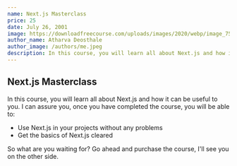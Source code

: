 ```yaml
---
name: Next.js Masterclass
price: 25
date: July 26, 2001
image: https://downloadfreecourse.com/uploads/images/2020/webp/image_750x_5fca83e4ce959.webp
author_name: Atharva Deosthale
author_image: /authors/me.jpeg
description: In this course, you will learn all about Next.js and how it can be useful to you. I can assure you, once you have completed the course, you will be able to use Next.js in your projects without any problems and get the basics of Next.js cleared
---
```


## Next.js Masterclass

In this course, you will learn all about Next.js and how it can be useful to you. I can assure you, once you have completed the course, you will be able to:

- Use Next.js in your projects without any problems
- Get the basics of Next.js cleared

So what are you waiting for? Go ahead and purchase the course, I'll see you on the other side.

